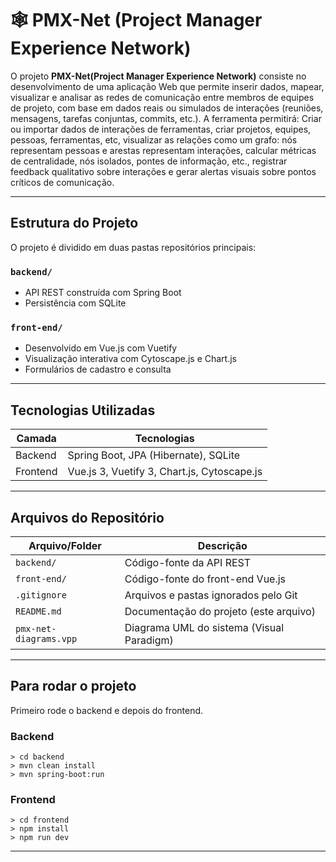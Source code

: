 # 🕸️ PMX-Net (Project Manager Experience Network)

O projeto **PMX-Net(Project Manager Experience Network)** consiste no desenvolvimento de uma aplicação Web que permite inserir dados, mapear, visualizar e analisar as redes de comunicação entre membros de equipes de projeto, com base em dados reais ou simulados de interações (reuniões, mensagens, tarefas conjuntas, commits, etc.). A ferramenta permitirá: Criar ou importar dados de interações de ferramentas, criar projetos, equipes, pessoas, ferramentas, etc, visualizar as relações como um grafo: nós representam pessoas e arestas representam interações, calcular métricas de centralidade, nós isolados, pontes de informação, etc., registrar feedback qualitativo sobre interações e gerar alertas visuais sobre pontos críticos de comunicação.

---

## Estrutura do Projeto

O projeto é dividido em duas pastas repositórios principais:

### `backend/`
- API REST construída com Spring Boot
- Persistência com SQLite

### `front-end/`
- Desenvolvido em Vue.js com Vuetify
- Visualização interativa com Cytoscape.js e Chart.js
- Formulários de cadastro e consulta

---

## Tecnologias Utilizadas

| Camada       | Tecnologias                                 |
|--------------|---------------------------------------------|
| Backend      | Spring Boot, JPA (Hibernate), SQLite        |
| Frontend     | Vue.js 3, Vuetify 3, Chart.js, Cytoscape.js |

---

## Arquivos do Repositório

| Arquivo/Folder            | Descrição                                     |
|---------------------------|-----------------------------------------------|
| `backend/`                | Código-fonte da API REST                      |
| `front-end/`              | Código-fonte do front-end Vue.js              |
| `.gitignore`              | Arquivos e pastas ignorados pelo Git         |
| `README.md`               | Documentação do projeto (este arquivo)        |
| `pmx-net-diagrams.vpp`    | Diagrama UML do sistema (Visual Paradigm)     |

---


## Para rodar o projeto

Primeiro rode o backend e depois do frontend. 


### Backend

```
> cd backend
> mvn clean install
> mvn spring-boot:run
```


### Frontend

```
> cd frontend
> npm install
> npm run dev
```

---



